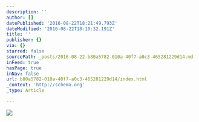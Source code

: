 ```yaml
---
description: ''
author: []
datePublished: '2016-08-22T18:21:49.793Z'
dateModified: '2016-08-22T18:10:32.191Z'
title: ''
publisher: {}
via: {}
starred: false
sourcePath: _posts/2016-08-22-b80a5782-010a-40f7-a0c3-465281229d14.md
inFeed: true
hasPage: true
inNav: false
url: b80a5782-010a-40f7-a0c3-465281229d14/index.html
_context: 'http://schema.org'
_type: Article

---
```

![](https://the-grid-user-content.s3-us-west-2.amazonaws.com/cd3bda07-c76f-4548-9b31-2f300f375368.jpg)